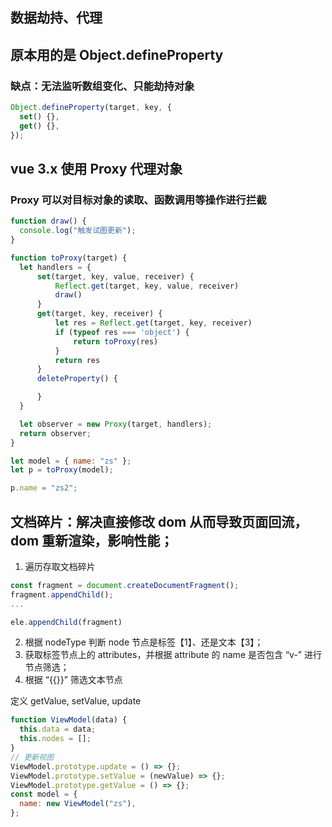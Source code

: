 ## 数据劫持、代理

## 原本用的是 Object.defineProperty

### 缺点：无法监听数组变化、只能劫持对象

```js
Object.defineProperty(target, key, {
  set() {},
  get() {},
});
```

## vue 3.x 使用 Proxy 代理对象

### Proxy 可以对目标对象的读取、函数调用等操作进行拦截

```js
function draw() {
  console.log("触发试图更新");
}

function toProxy(target) {
  let handlers = {
      set(target, key, value, receiver) {
          Reflect.get(target, key, value, receiver)
          draw()
      }
      get(target, key, receiver) {
          let res = Reflect.get(target, key, receiver)
          if (typeof res === 'object') {
              return toProxy(res)
          }
          return res
      }
      deleteProperty() {

      }
  }

  let observer = new Proxy(target, handlers);
  return observer;
}

let model = { name: "zs" };
let p = toProxy(model);

p.name = "zs2";
```

## 文档碎片：解决直接修改 dom 从而导致页面回流，dom 重新渲染，影响性能；

1. 遍历存取文档碎片

```js
const fragment = document.createDocumentFragment();
fragment.appendChild();
...

ele.appendChild(fragment)
```

2. 根据 nodeType 判断 node 节点是标签【1】、还是文本【3】；
3. 获取标签节点上的 attributes，并根据 attribute 的 name 是否包含 “v-” 进行节点筛选；
4. 根据 “{{}}” 筛选文本节点

定义 getValue, setValue, update

```js
function ViewModel(data) {
  this.data = data;
  this.nodes = [];
}
// 更新视图
ViewModel.prototype.update = () => {};
ViewModel.prototype.setValue = (newValue) => {};
ViewModel.prototype.getValue = () => {};
const model = {
  name: new ViewModel("zs"),
};
```
